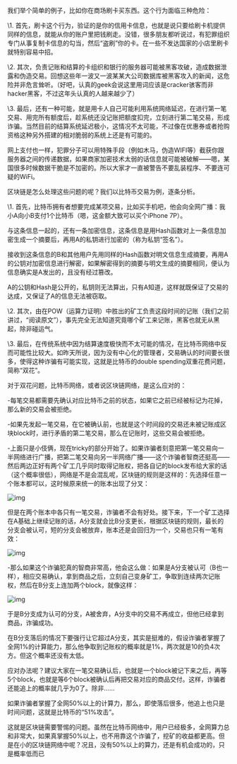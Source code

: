 我们举个简单的例子，比如你在商场刷卡买东西。这个行为面临三种危险：

\1. 首先，刷卡这个行为，验证的是你的信用卡信息，也就是说只要给刷卡机提供同样的信息，就能从你的账户里把钱刷走。没错，很多朋友都听说过，有犯罪组织专门从事复制卡信息的勾当，然后“盗刷”你的卡。在一些不发达国家的小店里刷卡就特别容易中招。

\2. 其次，负责记账和结算的卡组织和银行的服务器可能被黑客攻破，造成数据泄露和伪造交易。回想这些年一波又一波某某大公司数据库被黑客攻入的新闻，这危险并非危言耸听。（好吧，认真的geek会说这里用词应该是cracker骇客而非hacker黑客，不过这年头认真的人越来越少了）

\3. 最后，还有一种可能，就是用卡人自己可能利用系统网络延迟，在进行第一笔交易、用完所有额度后，趁系统还没记账把额度扣完，立刻进行第二笔交易，形成诈骗。当然目前的结算系统延迟极小，这情况不太可能，不过像在优惠券或者抢购资格这种另外搭建的相对脆弱的系统上还是有可能的。

网上支付也一样，犯罪分子可以用特殊手段（例如木马，伪造WIFI等）截获你跟服务器之间的传递数据，如果商家加密技术太弱的话信息就可能被破解——嗯，某国很多时候数据干脆是不加密的。所以大家才一直被警告不要乱装程序、不要连可疑的WiFi。

区块链是怎么处理这些问题的呢？我们以比特币交易为例，逐条分析。

\1. 首先，比特币拥有者想要完成某项交易，比如买手机吧，他会向全网广播：我小A向小B支付1个比特币（嗯，这金额大致可以买个iPhone 7P）。

与这条信息一起的，还有一条加密信息，这条信息是用Hash函数对上一条信息加密生成一个摘要后，再用A的私钥进行加密的（称为私钥“签名”）。

接收到这条信息的B和其他用户先用同样的Hash函数对明文信息生成摘要，再用A的公钥对加密信息进行解密，如果解密得到的摘要与明文生成的摘要相同，便认为信息确实是A发出的，且没有经过篡改。

A的公钥和Hash是公开的，私钥则无法算出，只有A知道，这样就既保证了交易的达成，又保证了A的信息无法被窃取。

\2. 其次，由在POW（运算力证明）中胜出的矿工负责这段时间的记账（我们之前讲过，“阅读原文”），事先完全无法知道究竟哪个矿工来记账，黑客也就无从黑起，除非碰运气。

\3. 最后，在传统系统中因为结算速度极快而不太可能的情况，在比特币网络中反而可能性比较大。如昨天所说，因为没有中心化的管理者，交易确认的时间要长很多，使得这种诈骗有可能实现，这就是比特币的double spending双重花费问题，简称“双花”。

对于双花问题，比特币网络，或者说区块链网络，是这么应对的：

-每笔交易都需要先确认对应比特币之前的状态，如果它之前已经被标记为花掉，那么新的交易会被拒绝。

-如果先发起一笔交易，在它被确认前，也就是这个时间段的交易还未被记账成区块block时，进行矛盾的第二笔交易，那么在记账时，这些交易会被拒绝。

-上面只是小伎俩，现在tricky的部分开始了。如果诈骗者刻意把第一笔交易向一半网络进行广播，把第二笔交易向另一半网络广播——这个诈骗者智商还挺高——然后两边正好有两个矿工几乎同时取得记账权，把各自记的block发布给大家的话（这个概率很低），网络是不是会混乱呢，区块链的规则是这样的：先选择任意一个账本都可以，这时候原来统一的账本出现了分叉：

![img](https://images2018.cnblogs.com/blog/1318779/201806/1318779-20180624230316519-1953580741.png)

但是在两个账本中各只有一笔交易，诈骗者不会有好处。接下来，下一个矿工选择在A基础上继续记账的话，A分支就会比B分支更长，根据区块链的规则，最长的分支会被认可，短的分支会被放弃，账本还是会回归为一个，交易也只有一笔有效：

![img](https://images2018.cnblogs.com/blog/1318779/201806/1318779-20180624230350315-156988713.png)

-那么如果这个诈骗犯真的智商非常高，他会这么做：如果是A分支被认可（B也一样），相应交易确认，拿到商品之后，立刻自己变身矿工，争取到连续两次记账权，然后在B分支上连加两个block，就像这样：

![img](https://images2018.cnblogs.com/blog/1318779/201806/1318779-20180624230418116-1646208908.png)

于是B分支成为认可的分支，A被舍弃，A分支中的交易不再成立，但他已经拿到商品，诈骗成功。

在B分支落后的情况下要强行让它超过A分支，其实是挺难的，假设诈骗者掌握了全网1%的计算能力，那么他争取到记账权的概率就是1%，两次就是10的负4次方。但这个概率还没有太低。

应对办法呢？建议大家在一笔交易确认后，也就是一个block被记下来之后，再等5个block，也就是等6个block被确认后再把交易对应的商品交付。这样，诈骗者还能追上的概率就几乎为0了。除非……

如果诈骗者掌握了全网50%以上的计算力，那么，即使落后很多，他追上也只是时间问题，这就是比特币的“51%攻击”。

这就是区块链需要警惕的问题。虽然在比特币网络中，用户已经极多，全网算力总和非常大，如果真掌握50%以上，也不用靠这个诈骗了，挖矿的收益都更高。但是在小的区块链网络中呢？况且，没有50%以上的算力，还是有机会成功的，只是概率低而已